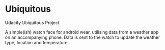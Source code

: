 # Ubiquitous
Udacity Ubiquitous Project


A simple(ish) watch face for android wear, utilising data from a weather app on an accompanying phone.
Data is sent to the watch to update the weather type, location and temperature.
